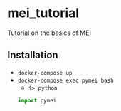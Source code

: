 # mei_tutorial
Tutorial on the basics of MEI

## Installation
- `docker-compose up`
- `docker-compose exec pymei bash`
  - `$> python`
  ```python
  import pymei
  ```
